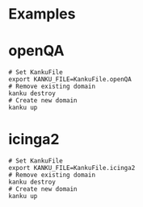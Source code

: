 
# Examples

# openQA

```
# Set KankuFile
export KANKU_FILE=KankuFile.openQA
# Remove existing domain
kanku destroy
# Create new domain
kanku up
```

# icinga2

```
# Set KankuFile
export KANKU_FILE=KankuFile.icinga2
# Remove existing domain
kanku destroy
# Create new domain
kanku up
```
